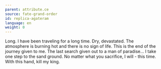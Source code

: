 ```yaml
---
parent: attribute.ce
source: fate-grand-order
id: replica-agateram
language: en
weight: 0
---
```


Long. I have been traveling for a long time. Dry, devastated. The atmosphere is burning hot and there is no sign of life. This is the end of the journey given to me. The last search given out to a man of paradise… I take one step to the sand ground. No matter what you sacrifice, I will - this time. With this hand, kill my king.
